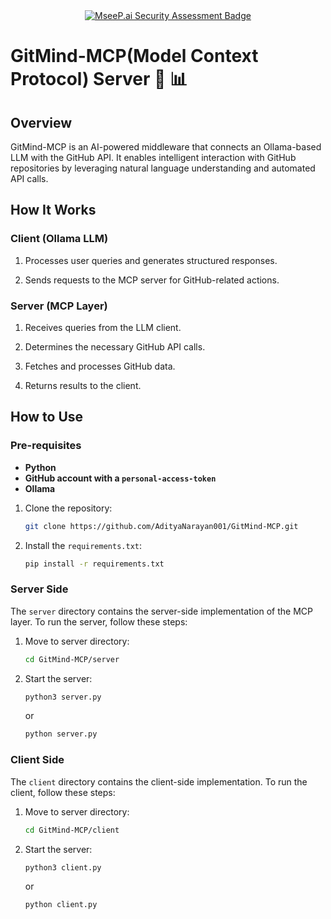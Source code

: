 <div align="center">
  <a href="https://mseep.ai/app/adityanarayan001-gitmind-mcp">
    <img src="https://mseep.net/pr/adityanarayan001-gitmind-mcp-badge.png" alt="MseeP.ai Security Assessment Badge">
  </a>
</div>

# GitMind-MCP(Model Context Protocol) Server 🧠 📊

## Overview

GitMind-MCP is an AI-powered middleware that connects an Ollama-based LLM with the GitHub API. It enables intelligent interaction with GitHub repositories by leveraging natural language understanding and automated API calls.

## How It Works

### Client (Ollama LLM)

1. Processes user queries and generates structured responses.

2. Sends requests to the MCP server for GitHub-related actions.

### Server (MCP Layer)

1. Receives queries from the LLM client.

2. Determines the necessary GitHub API calls.

3. Fetches and processes GitHub data.

4. Returns results to the client.

## How to Use

### Pre-requisites
- <b>Python</b>
- <b>GitHub account with a ```personal-access-token```</b>
- <b>Ollama</b>

1. Clone the repository:
   ```bash
   git clone https://github.com/AdityaNarayan001/GitMind-MCP.git
   ```
2. Install the ```requirements.txt```:
    ```bash
    pip install -r requirements.txt
    ```

### Server Side
The ```server``` directory contains the server-side implementation of the MCP layer. To run the server, follow these steps:
1. Move to server directory:
    ```bash
    cd GitMind-MCP/server
    ```
2. Start the server:
    ```bash
    python3 server.py
    ```
    or
    ```bash
    python server.py
    ```

### Client Side
The ```client``` directory contains the client-side implementation. To run the client, follow these steps:
1. Move to server directory:
    ```bash
    cd GitMind-MCP/client
    ```
2. Start the server:
    ```bash
    python3 client.py
    ```
    or
    ```bash
    python client.py
    ```

